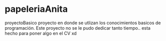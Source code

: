 # papeleriaAnita
proyectoBasico 
proyecto en donde se utlizan los conocimientos basicos de programación. Este proyecto no se le pudo dedicar tanto tiempo.. esta hecho para poner algo en el CV xd 
